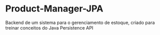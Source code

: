 # Product-Manager-JPA
Backend de um sistema para o gerenciamento de estoque, criado para treinar conceitos do Java Persistence API
